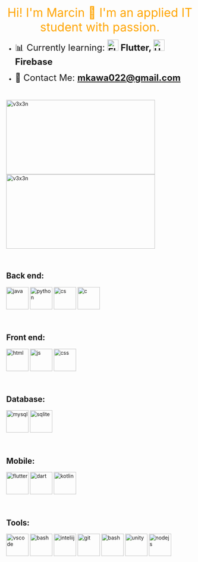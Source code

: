 
<p align="center">
    <font size="6" color="orange"> Hi! I'm Marcin 👋 I'm an applied IT student with passion.</strong></font>
</p>

<p>

- <font size="5"> 📊 Currently learning:
  <strong>
    <img src="https://skillicons.dev/icons?i=flutter" alt="Flutter" width="30" height="30"/> Flutter,
    <img src="https://skillicons.dev/icons?i=firebase" alt="Unity" width="30" height="30"/> Firebase
  </strong>
  </font>

- <font size="5"> 📧 Contact Me: <strong> mkawa022@gmail.com </strong></font>
</p>
<br>

<p>
    <img align="center" src="https://github-readme-stats.vercel.app/api/top-langs?username=v3x3n&show_icons=true&locale=en&theme=codeSTACKr&layout=compact" alt="v3x3n" width="400" height="200"/>
    <img align="center" src="http://github-profile-summary-cards.vercel.app/api/cards/most-commit-language?username=V3X3N&theme=codeSTACKr" alt="v3x3n" width="400" height="200"/>
</p>
<br>


<h2 align="left">Back end:</h2>
<p>
    <a href="https://www.java.com" target="_blank" rel="noreferrer"> <img src="https://skillicons.dev/icons?i=java" alt="java" width="60" height="60"/></a>
    <a href="https://www.python.org" target="_self" rel="noreferrer"> <img src="https://skillicons.dev/icons?i=py" alt="python" width="60" height="60"/></a>
    <a href="https://learn.microsoft.com/en-us/dotnet/csharp/" target="_blank" rel="noreferrer"> <img src="https://skillicons.dev/icons?i=cs" alt="cs" width="60" height="60"/></a>
    <a href="https://www.cprogramming.com/" target="_blank" rel="noreferrer"> <img src="https://skillicons.dev/icons?i=c" alt="c" width="60" height="60"/></a>
</p>
<br>

<h2 align="left">Front end:</h2>
<p>
    <a href="https://www.w3.org/html/" target="_blank" rel="noreferrer"> <img src="https://skillicons.dev/icons?i=html" alt="html" width="60" height="60"/></a>
    <a href="https://www.w3schools.com/js/" target="_blank" rel="noreferrer"> <img src="https://skillicons.dev/icons?i=js" alt="js" width="60" height="60"/></a>
    <a href="https://www.w3schools.com/css/" target="_blank" rel="noreferrer"> <img src="https://skillicons.dev/icons?i=css" alt="css" width="60" height="60"/></a>
</p>
<br>

<h2 align="left">Database:</h2>
<p>
    <a href="https://www.mysql.com/" target="_blank" rel="noreferrer"> <img src="https://skillicons.dev/icons?i=mysql" alt="mysql" width="60" height="60"/></a>
    <a href="https://www.sqlite.org/" target="_blank" rel="noreferrer"> <img src="https://skillicons.dev/icons?i=sqlite" alt="sqlite" width="60" height="60"/></a>
</p>
<br>

<h2 align="left">Mobile:</h2>
<p>
    <a href="https://flutter.dev/" target="_blank" rel="noreferrer"> <img src="https://skillicons.dev/icons?i=flutter" alt="flutter" width="60" height="60"/></a>
    <a href="https://dart.dev" target="_blank" rel="noreferrer"> <img src="https://skillicons.dev/icons?i=dart" alt="dart" width="60" height="60"/></a>
    <a href="https://kotlinlang.org/" target="_blank" rel="noreferrer"> <img src="https://skillicons.dev/icons?i=kotlin" alt="kotlin" width="60" height="60"/></a>
</p>
<br>

<h2 align="left">Tools:</h2>
<p>
    <a href="https://code.visualstudio.com" target="_blank" rel="noreferrer"> <img src="https://skillicons.dev/icons?i=vscode" alt="vscode" width="60" height="60"/></a>
    <a href="https://developer.android.com/studio" target="_blank" rel="noreferrer"> <img src="https://skillicons.dev/icons?i=androidstudio" alt="bash" width="60" height="60"/></a>
    <a href="https://www.jetbrains.com/idea" target="_blank" rel="noreferrer"> <img src="https://skillicons.dev/icons?i=idea" alt="inteliij" width="60" height="60"/></a>
    <a href="https://git-scm.com/" target="_blank" rel="noreferrer"> <img src="https://skillicons.dev/icons?i=git" alt="git" width="60" height="60"/></a>
    <a href="https://www.gnu.org/software/bash/" target="_blank" rel="noreferrer"> <img src="https://skillicons.dev/icons?i=bash" alt="bash" width="60" height="60"/></a>
    <a href="https://unity.com/" target="_blank" rel="noreferrer"> <img src="https://skillicons.dev/icons?i=unity" alt="unity" width="60" height="60"/></a>
    <a href="https://nodejs.org/en" target="_blank" rel="noreferrer"> <img src="https://skillicons.dev/icons?i=nodejs" alt="nodejs" width="60" height="60"/></a>
    
</p>
<br>
